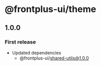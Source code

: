# @frontplus-ui/theme

## 1.0.0

### First release

- Updated dependencies
  - @frontplus-ui/shared-utils@1.0.0
